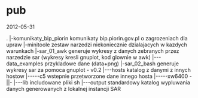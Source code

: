 pub
===

2012-05-31

   .
   |-komunikaty_bip_piorin	komunikaty bip.piorin.gov.pl o zagrozeniach dla upraw
   |-minitoole			zestaw narzedzi niekoniecznie dzialajacych w kazdych warunkach
   |-sar_01_awk			generuje wykresy z danych zebranych przez narzedzie sar (wykresy kresli gnuplot, kod glownie w awk)
   |---data_examples		przykladowe dane (data+png)
   |-sar_02_bash		generuje wykresy sar za pomoca gnuplot - v0.2
   |---hosts			katalog z danymi z innych hostow
   |-----c5			wstepnie przetworzone dane innego hosta
   |-----xw6400			-||-
   |---lib			includowane pliki sh
   |---output			standardowy katalog wypluwania danych generowanych z lokalnej instancji SAR


